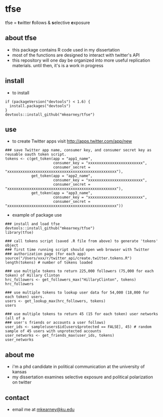 # tfse
tfse = **t**witter **f**ollows & **s**elective **e**xposure

## about tfse
- this package contains R code used in my dissertation
- most of the functions are designed to interact with twitter's API
- this repository will one day be organized into more useful replication materials. until then, it's is a work in progress

## install
- to install
```{r}
if (packageVersion("devtools") < 1.6) {
  install.packages("devtools")
}
devtools::install_github("mkearney/tfse")
```

## use
- to create Twitter apps visit http://apps.twitter.com/app/new
```{r}
### save Twitter app name, consumer key, and consumer secret key as reusable oauth token script.
tokens <- c(get_token(app = "app1_name",
                      consumer_key = "xxxxxxxxxxxxxxxxxxxxxxxxx",
                      consumer_secret = "xxxxxxxxxxxxxxxxxxxxxxxxxxxxxxxxxxxxxxxxxxxxxxxxxx"),
            get_token(app = "app2_name",
                      consumer_key = "xxxxxxxxxxxxxxxxxxxxxxxxx",
                      consumer_secret = "xxxxxxxxxxxxxxxxxxxxxxxxxxxxxxxxxxxxxxxxxxxxxxxxxx"),
            get_token(app = "app3_name",
                      consumer_key = "xxxxxxxxxxxxxxxxxxxxxxxxx",
                      consumer_secret = "xxxxxxxxxxxxxxxxxxxxxxxxxxxxxxxxxxxxxxxxxxxxxxxxxx"))
```
- example of package use
```{r}
### install and load tfse
devtools::install_github("mkearney/tfse")
library(tfse)

### call tokens script (saved .R file from above) to generate 'tokens' object
### first time running script should open web browser with Twitter 
### authorization page (for each app)
source("/Users/xxx/r/twitter_api/create.twitter.tokens.R") 
length(tokens) # number of tokens loaded

### use multiple tokens to return 225,000 followers (75,000 for each token) of Hillary Clinton
hrc_followers <- get_followers_max("HillaryClinton", tokens)
hrc_followers

### use multiple tokens to lookup user data for 54,000 (18,000 for each token) users.
users <- get_lookup_max(hrc_followers, tokens)
users

### use multiple tokens to return 45 (15 for each token) user networks (all of a 
### user's friends or accounts a user follows)
user_ids <- sample(users$id[users$protected == FALSE], 45) # random sample of 45 users with unprotected accounts
user_networks <- get_friends_max(user_ids, tokens)
user_networks
```

## about me
- i'm a phd candidate in political communication at the university of kansas
- my dissertation examines selective exposure and political polarization on twitter

## contact
- email me at mkearney@ku.edu
